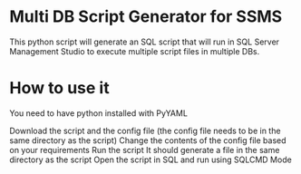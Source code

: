 # Multi DB Script Generator for SSMS

This python script will generate an SQL script that will run in SQL Server Management Studio to execute multiple script files in multiple DBs.

# How to use it

You need to have python installed with PyYAML

Download the script and the config file (the config file needs to be in the same directory as the script)
Change the contents of the config file based on your requirements
Run the script
It should generate a file in the same directory as the script
Open the script in SQL and run using SQLCMD Mode